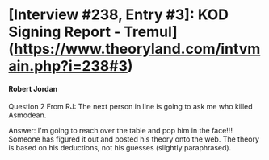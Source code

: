 # [Interview #238, Entry #3]: KOD Signing Report - Tremul](https://www.theoryland.com/intvmain.php?i=238#3)

#### Robert Jordan

Question 2 From RJ: The next person in line is going to ask me who killed Asmodean.

Answer: I'm going to reach over the table and pop him in the face!!! Someone has figured it out and posted his theory onto the web. The theory is based on his deductions, not his guesses (slightly paraphrased).

